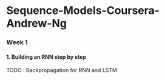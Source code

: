 # Sequence-Models-Coursera-Andrew-Ng
### Week 1
#### 1. Building an RNN step by step
TODO : Backpropagation for RNN and LSTM
